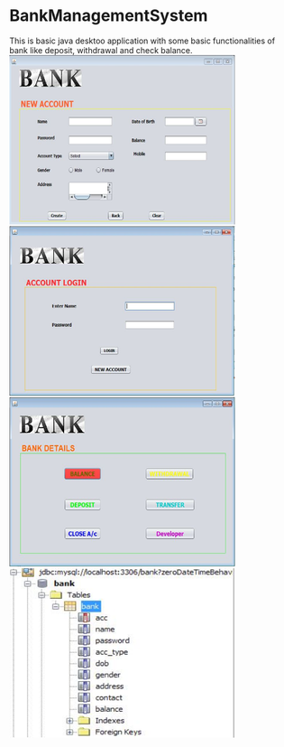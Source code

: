 # BankManagementSystem
This is basic java desktoo application with some basic functionalities of bank like deposit, withdrawal and check balance.<br>
<img src="images/Screenshot1.JPG" height="300" width="400">
<img src="images/Screenshot2.JPG" height="300" width="400">
<img src="images/Screenshot3.JPG" height="300" width="400">
<img src="images/Screenshot4.JPG" height="300" width="400">
